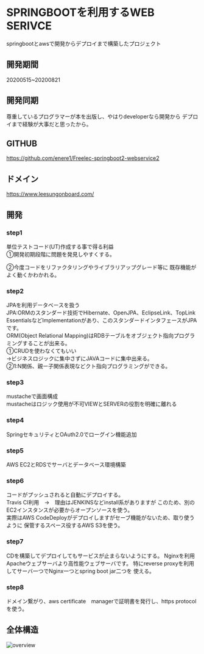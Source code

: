 # SPRINGBOOTを利用するWEB SERIVCE
springbootとawsで開発からデプロイまで構築したプロジェクト

## 開発期間
20200515~20200821

## 開発同期
尊重しているプログラマーが本を出版し、やはりdeveloperなら開発から
デプロイまで経験が大事だと思ったから。

## GITHUB
https://github.com/enere1/Freelec-springboot2-webservice2

## ドメイン
https://www.leesungonboard.com/

## 開発

### step1
単位テストコード(UT)作成する事で得る利益  
①開発初期段階に問題を発見しやすくする。　

②今度コードをリファクタリングやライブラリアップグレード等に
既存機能がよく動くかわかれる。　

### step2
JPAを利用データベースを扱う  
JPA:ORMのスタンダード技術でHibernate、OpenJPA、EclipseLink、TopLink EssentialsなどImplementationがあり、このスタンダードインタフェースがJPAです。   
ORM(Object Relational Mapping)はRDBテーブルをオブジェクト指向プログラミングすることが出来る。  
①CRUDを使わなくてもいい  
->ビジネスロジックに集中さずにJAVAコードに集中出来る。  
②1:N関係、親ー子関係表現などクト指向プログラミングができる。

### step3
mustacheで画面構成  
mustacheはロジック使用が不可VIEWとSERVERの役割を明確に離れる

### step4
SpringセキュリティとOAuth2.0でローグイン機能追加

### step5
AWS EC2とRDSでサーバとデータベース環境構築

### step6
コードがプッシュされると自動にデプロイする。  
Travis CI利用　→　理由はJENKINSなどinstall系がありますが
このため、別のEC2インスタンスが必要からオープンソースを使う。  
実際はAWS CodeDeployがデプロイしますがセーブ機能がないため、取り使うように
保管するスペース役するAWS S3を使う。

### step7
CDを構築してデプロイしてもサービスが止まらないようにする。
Nginxを利用Apacheウェブサーバより高性能ウェブサーバです。
特にreverse proxyを利用してサーバ一つでNginx一つとspring boot jar二つを
使える。

### step8
ドメイン繋がり、aws certificate　managerで証明書を発行し、https protocolを使う。

## 全体構造
![overview](https://user-images.githubusercontent.com/50684536/85218929-0a94fc80-b3da-11ea-9f26-7c77586aea08.png)
